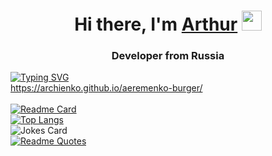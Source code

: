 <h1 align="center">Hi there, I'm <a href="https://github.com/archienko" target="_blank">Arthur</a> 
<img src="https://github.com/blackcater/blackcater/raw/main/images/Hi.gif" height="32"/></h1>
<h3 align="center">Developer from Russia</h3>

[![Typing SVG](https://readme-typing-svg.herokuapp.com?color=%2336BCF7&lines=This+is+burger+demo-site)](https://git.io/typing-svg)</br>
https://archienko.github.io/aeremenko-burger/</br></br>
[![Readme Card](https://github-readme-stats.vercel.app/api/pin/?username=archienko&repo=aeremenko-burger)](https://github.com/archienko/aeremenko-burger)</br>
[![Top Langs](https://github-readme-stats.vercel.app/api/top-langs/?username=archienko&layout=compact)](https://github.com/archienko/aeremenko-burger)</br>
![Jokes Card](https://readme-jokes.vercel.app/api)</br>
[![Readme Quotes](https://quotes-github-readme.vercel.app/api?type=horizontal&theme=dark)](https://github.com/piyushsuthar/github-readme-quotes)</br>
